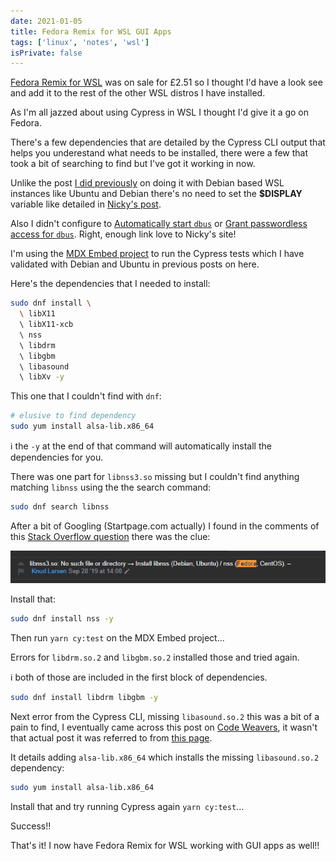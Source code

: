 ```yaml
---
date: 2021-01-05
title: Fedora Remix for WSL GUI Apps
tags: ['linux', 'notes', 'wsl']
isPrivate: false
---
```


[Fedora Remix for WSL] was on sale for £2.51 so I thought I'd have a
look see and add it to the rest of the other WSL distros I have
installed.

As I'm all jazzed about using Cypress in WSL I thought I'd give it a
go on Fedora.

There's a few dependencies that are detailed by the Cypress CLI output
that helps you underestand what needs to be installed, there were a
few that took a bit of searching to find but I've got it working in
now.

Unlike the post [I did previously] on doing it with Debian based WSL
instances like Ubuntu and Debian there's no need to set the
**$DISPLAY** variable like detailed in [Nicky's post].

Also I didn't configure to [Automatically start `dbus`] or [Grant
passwordless access for `dbus`]. Right, enough link love to Nicky's
site!

I'm using the [MDX Embed project] to run the Cypress tests which I
have validated with Debian and Ubuntu in previous posts on here.

Here's the dependencies that I needed to install:

```bash
sudo dnf install \
  \ libX11
  \ libX11-xcb
  \ nss
  \ libdrm
  \ libgbm
  \ libasound
  \ libXv -y
```

This one that I couldn't find with `dnf`:

```bash
# elusive to find dependency
sudo yum install alsa-lib.x86_64
```

ℹ the `-y` at the end of that command will automatically install the
dependencies for you.

There was one part for `libnss3.so` missing but I couldn't find
anything matching `libnss` using the the search command:

```bash
sudo dnf search libnss
```

After a bit of Googling (Startpage.com actually) I found in the
comments of this [Stack Overflow question] there was the clue:

![stack overflow comment]

Install that:

```bash
sudo dnf install nss -y
```

Then run `yarn cy:test` on the MDX Embed project...

Errors for `libdrm.so.2` and `libgbm.so.2` installed those and tried
again.

ℹ both of those are included in the first block of dependencies.

```bash
sudo dnf install libdrm libgbm -y
```

Next error from the Cypress CLI, missing `libasound.so.2` this was a
bit of a pain to find, I eventually came across this post on [Code
Weavers], it wasn't that actual post it was referred to from [this
page].

It details adding `alsa-lib.x86_64` which installs the missing
`libasound.so.2` dependency:

```bash
sudo yum install alsa-lib.x86_64
```

Install that and try running Cypress again `yarn cy:test`...

Success!!

That's it! I now have Fedora Remix for WSL working with GUI apps as
well!!

<!-- Links -->

[fedora remix for wsl]:
  https://www.microsoft.com/en-us/p/fedora-remix-for-wsl/9n6gdm4k2hnc?activetab=pivot:overviewtab
[i did previously]: http://scottspence.com/2020/12/09/gui-with-wsl/
[nicky's post]:
  https://nickymeuleman.netlify.app/blog/gui-on-wsl2-cypress
[automatically start `dbus`]:
  https://nickymeuleman.netlify.app/blog/gui-on-wsl2-cypress#automatically-start-dbus
[grant passwordless access for `dbus`]:
  https://nickymeuleman.netlify.app/blog/gui-on-wsl2-cypress#grant-passwordless-access-for-dbus
[stack overflow question]:
  https://stackoverflow.com/questions/58134793/error-while-loading-shared-libraries-libnss3-so-while-running-gtlab-ci-job-to
[stack overflow comment]: ./stack-overflow-comment.png
[code weavers]:
  https://www.codeweavers.com/support/wiki/Diag/MissingLibAsoundMidi
[this page]:
  https://www.codeweavers.com/support/wiki/Diag/MissingLibAsound
[mdx embed project]: https://github.com/PaulieScanlon/mdx-embed
